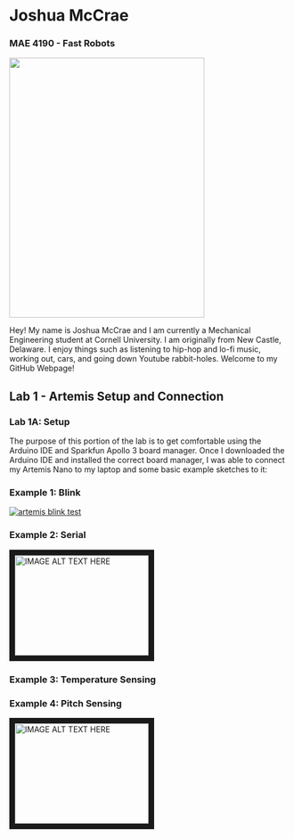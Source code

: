 # Joshua McCrae

### MAE 4190 - Fast Robots

<img src="ferraripose.png" width="350" height="467">

Hey! My name is Joshua McCrae and I am currently a Mechanical Engineering student at Cornell University. I am originally from New Castle, Delaware. I enjoy things such as listening to hip-hop and lo-fi music, working out, cars, and going down Youtube rabbit-holes. Welcome to my GitHub Webpage!

## Lab 1 - Artemis Setup and Connection

### Lab 1A: Setup

The purpose of this portion of the lab is to get comfortable using the Arduino IDE and Sparkfun Apollo 3 board manager. Once I downloaded the Arduino IDE and installed the correct board manager, I was able to connect my Artemis Nano to my laptop and some basic example sketches to it:

### Example 1: Blink

[![artemis blink test](http://img.youtube.com/vi/U8jd9H0t-VI/0.jpg)](http://www.youtube.com/watch?v=U8jd9H0t-VI)

### Example 2: Serial

<a href="http://www.youtube.com/watch?feature=player_embedded&v=watch?v=iKPp8C9dj7k&ab_channel=JoshuaMcCrae
" target="_blank"><img src="http://img.youtube.com/vi/watch?v=iKPp8C9dj7k&ab_channel=JoshuaMcCrae/0.jpg" 
alt="IMAGE ALT TEXT HERE" width="240" height="180" border="10" /></a>

### Example 3: Temperature Sensing

<insert temp sensing vid>

### Example 4: Pitch Sensing

<a href="http://www.youtube.com/watch?feature=player_embedded&v=pteChHeaMxI&ab_channel=JoshuaMcCrae" target="_blank"><img src="http://img.youtube.com/vi/pteChHeaMxI&ab_channel=JoshuaMcCrae/0.jpg" 
alt="IMAGE ALT TEXT HERE" width="240" height="180" border="10" /></a>

<insert pitch sensing vid>




